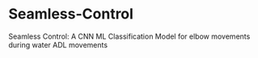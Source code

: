 # Seamless-Control
Seamless Control: A CNN ML Classification Model for elbow movements during water ADL movements
